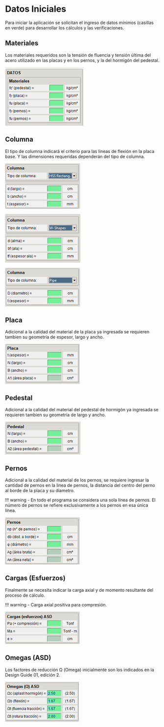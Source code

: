 # Datos Iniciales

Para iniciar la aplicación se solicitan el ingreso de datos mínimos (casillas en verde) para desarrollar los cálculos y las verificaciones.

## Materiales

Los materiales requeridos son la tensión de fluencia y tensión última del acero utilizado en las placas y en los pernos, y la del hormigón del pedestal.

![Materiales](../images/anclajes/datos_materiales.png)

## Columna

El tipo de columna indicará el criterio para las lineas de flexión en la placa base. Y las dimensiones requeridas dependerán del tipo de columna.

![hssr](../images/anclajes/datos_geom_hss_rectang.png)

![wsha](../images/anclajes/datos_geom_w_shapes.png)

![pipe](../images/anclajes/datos_geom_pipe.png)

## Placa

Adicional a la calidad del material de la placa ya ingresada se requieren tambien su geometría de espesor, largo y ancho.

![placa](../images/anclajes/datos_placa.png)

## Pedestal

Adicional a la calidad del material del pedestal de hormigón ya ingresada se requieren tambien su geometría de largo y ancho.

![placa](../images/anclajes/datos_pedestal.png)

## Pernos

Adicional a la calidad del material de los pernos, se requiere ingresar la cantidad de pernos en la linea de pernos, la distancia del centro del perno al borde de la placa y su diametro.

!!! warning
    - En todo el programa se considera una sola línea de pernos. El número de pernos se refiere exclusivamente a los pernos en esa única línea.

![placa](../images/anclajes/datos_pernos.png)

## Cargas (Esfuerzos)

Finalmente se necesita indicar la carga axial y de momento resultante del proceso de cálculo.

!!! warning
    - Carga axial positiva para compresión.

![cargas](../images/anclajes/datos_esfuerzos.png)

## Omegas (ASD)

Los factores de reducción Ω (Omega) inicialmente son los indicados en la Design Guide 01, edición 2.

![omegas](../images/anclajes/datos_omegas.png)

